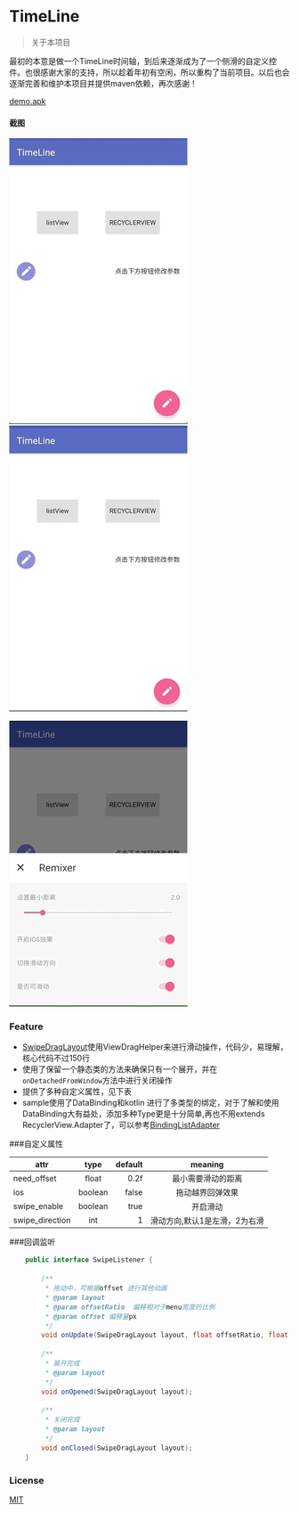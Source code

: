 # TimeLine
> 关于本项目

最初的本意是做一个TimeLine时间轴，到后来逐渐成为了一个侧滑的自定义控件。也很感谢大家的支持，所以趁着年初有空闲，所以重构了当前项目。以后也会逐渐完善和维护本项目并提供maven依赖，再次感谢！

[demo.apk](apk/timeline.apk)

#### 截图

![](screenshot/recyclerview.gif)					![](screenshot/listview.gif)

![](screenshot/modify.gif)



### Feature

- [SwipeDragLayout](https://github.com/vienan/TimeLine/blob/master/swipelayout/src/main/java/com/ditclear/swipelayout/SwipeDragLayout.java)使用ViewDragHelper来进行滑动操作，代码少，易理解，核心代码不过150行
- 使用了保留一个静态类的方法来确保只有一个展开，并在`onDetachedFromWindow`方法中进行关闭操作
- 提供了多种自定义属性，见下表
- sample使用了DataBinding和kotlin 进行了多类型的绑定，对于了解和使用DataBinding大有益处，添加多种Type更是十分简单,再也不用extends RecyclerView.Adapter了，可以参考[BindingListAdapter](https://github.com/ditclear/BindingListAdapter)


###自定义属性

| attr            |  type   | default |     meaning      |
| --------------- | :-----: | ------: | :--------------: |
| need_offset     |  float  |    0.2f |    最小需要滑动的距离     |
| ios             | boolean |   false |     拖动越界回弹效果     |
| swipe_enable    | boolean |    true |       开启滑动       |
| swipe_direction |   int   |       1 | 滑动方向,默认1是左滑，2为右滑 |
###回调监听

```java
    public interface SwipeListener {

        /**
         * 拖动中，可根据offset 进行其他动画
         * @param layout
         * @param offsetRatio  偏移相对于menu宽度的比例
         * @param offset 偏移量px
         */
        void onUpdate(SwipeDragLayout layout, float offsetRatio, float offset);

        /**
         * 展开完成
         * @param layout
         */
        void onOpened(SwipeDragLayout layout);

        /**
         * 关闭完成
         * @param layout
         */
        void onClosed(SwipeDragLayout layout);
    }
```

### License

[MIT](LICENSE.txt)

